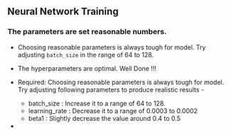 ## Neural Network Training   
### The parameters are set reasonable numbers.

* Choosing reasonable parameters is always tough for model. Try adjusting `batch_size` in the range of 64 to 128.

* The hyperparameters are optimal. Well Done !!!

* Required: Choosing reasonable parameters is always tough for model. Try adjusting following parameters to produce realistic results -
  *  batch_size : Increase it to a range of 64 to 128.
  *  learning_rate : Decrease it to a range of 0.0003 to 0.0002
  *  beta1 : Slightly decrease the value around 0.4 to 0.5

*

